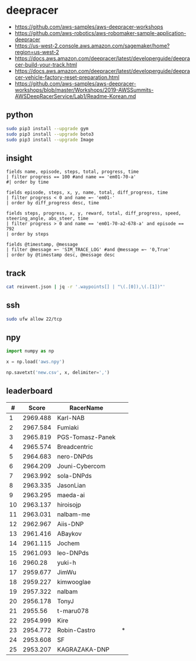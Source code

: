 # deepracer

* <https://github.com/aws-samples/aws-deepracer-workshops>
* <https://github.com/aws-robotics/aws-robomaker-sample-application-deepracer>
* <https://us-west-2.console.aws.amazon.com/sagemaker/home?region=us-west-2>
* <https://docs.aws.amazon.com/deepracer/latest/developerguide/deepracer-build-your-track.html>
* <https://docs.aws.amazon.com/deepracer/latest/developerguide/deepracer-vehicle-factory-reset-preparation.html>
* <https://github.com/aws-samples/aws-deepracer-workshops/blob/master/Workshops/2019-AWSSummits-AWSDeepRacerService/Lab1/Readme-Korean.md>

## python

```bash
sudo pip3 install --upgrade gym
sudo pip3 install --upgrade boto3
sudo pip3 install --upgrade Image
```

## insight

```
fields name, episode, steps, total, progress, time
| filter progress == 100 #and name == 'em01-70-a'
#| order by time

fields episode, steps, x, y, name, total, diff_progress, time
| filter progress < 0 and name =~ 'em01-'
| order by diff_progress desc, time

fields steps, progress, x, y, reward, total, diff_progress, speed, steering_angle, abs_steer, time
| filter progress > 0 and name == 'em01-70-a2-678-a' and episode == 792
| order by steps

fields @timestamp, @message
| filter @message =~ 'SIM_TRACE_LOG' #and @message =~ '0,True'
| order by @timestamp desc, @message desc
```

## track

```bash
cat reinvent.json | jq -r '.waypoints[] | "\(.[0]),\(.[1])"'
```

## ssh

```bash
sudo ufw allow 22/tcp
```

## npy

```python
import numpy as np

x = np.load('aws.npy')

np.savetxt('new.csv', x, delimiter=',')
```

## leaderboard

<!-- leaderboard -->
| # | Score | RacerName |   |
| - | ----- | --------- | - |
| 1 | 2969.488 | Karl-NAB | |
| 2 | 2967.584 | Fumiaki | |
| 3 | 2965.819 | PGS-Tomasz-Panek | |
| 4 | 2965.574 | Breadcentric | |
| 5 | 2964.683 | nero-DNPds | |
| 6 | 2964.209 | Jouni-Cybercom | |
| 7 | 2963.992 | sola-DNPds | |
| 8 | 2963.335 | JasonLian | |
| 9 | 2963.295 | maeda-ai | |
| 10 | 2963.137 | hiroisojp | |
| 11 | 2963.031 | nalbam-me | |
| 12 | 2962.967 | Aiis-DNP | |
| 13 | 2961.416 | ABaykov | |
| 14 | 2961.115 | Jochem | |
| 15 | 2961.093 | leo-DNPds | |
| 16 | 2960.28 | yuki-h | |
| 17 | 2959.677 | JimWu | |
| 18 | 2959.227 | kimwooglae | |
| 19 | 2957.322 | nalbam | |
| 20 | 2956.178 | TonyJ | |
| 21 | 2955.56 | t-maru078 | |
| 22 | 2954.999 | Kire | |
| 23 | 2954.772 | Robin-Castro | * |
| 24 | 2953.608 | SF | |
| 25 | 2953.207 | KAGRAZAKA-DNP | |
